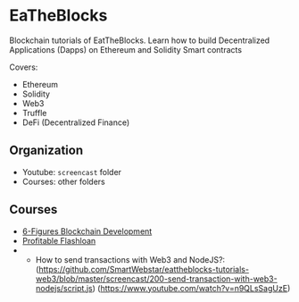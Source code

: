 # EaTheBlocks

Blockchain tutorials of EatTheBlocks. Learn how to build Decentralized
Applications (Dapps) on Ethereum and Solidity Smart contracts

Covers:
* Ethereum
* Solidity
* Web3
* Truffle
* DeFi (Decentralized Finance)

## Organization

* Youtube: `screencast` folder
* Courses: other folders

## Courses

* [6-Figures Blockchain Development](https://eattheblocks.com/6-figure-blockchain-developer/)
* [Profitable Flashloan](https://eattheblocks-pro.teachable.com/p/profitable-flashloans)
* * How to send transactions with Web3 and NodeJS?: (https://github.com/SmartWebstar/eattheblocks-tutorials-web3/blob/master/screencast/200-send-transaction-with-web3-nodejs/script.js)
(https://www.youtube.com/watch?v=n9QLsSagUzE)
